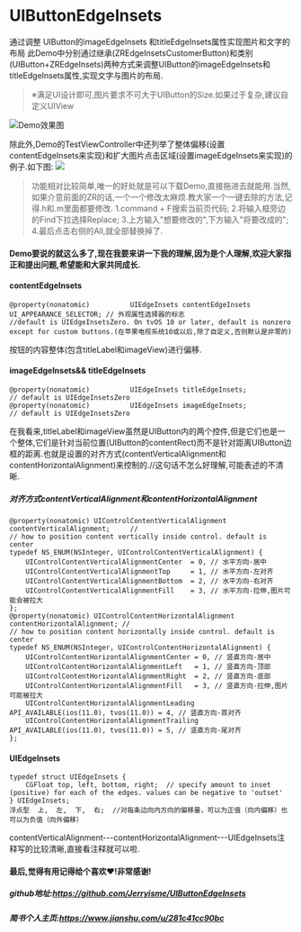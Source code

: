 # UIButtonEdgeInsets
通过调整 UIButton的imageEdgeInsets 和titleEdgeInsets属性实现图片和文字的布局
此Demo中分别通过继承(ZREdgeInsetsCustomerButton)和类别(UIButton+ZREdgeInsets)两种方式来调整UIButton的imageEdgeInsets和titleEdgeInsets属性,实现文字与图片的布局.
> ※满足UI设计即可,图片要求不可大于UIButton的Size.如果过于复杂,建议自定义UIView

![Demo效果图](https://upload-images.jianshu.io/upload_images/2198604-084bccf3e7277f06.png?imageMogr2/auto-orient/strip%7CimageView2/2/w/1240)

除此外,Demo的TestViewController中还列举了整体偏移(设置contentEdgeInsets来实现)和扩大图片点击区域(设置imageEdgeInsets来实现)的例子.如下图:
![](https://upload-images.jianshu.io/upload_images/2198604-0b0a773aa6d5b3bf.png?imageMogr2/auto-orient/strip%7CimageView2/2/w/1240)
> 功能相对比较简单,唯一的好处就是可以下载Demo,直接拖进去就能用.当然,如果介意前面的ZR的话,一个一个修改太麻烦.教大家一个一键去除的方法,记得.h和.m里面都要修改.
1.command + F搜索当前页代码;
2.将输入框旁边的Find下拉选择Replace;
3.上方输入"想要修改的",下方输入"将要改成的";
4.最后点击右侧的All,就全部替换掉了.

#### Demo要说的就这么多了,现在我要来讲一下我的理解,因为是个人理解,欢迎大家指正和提出问题,希望能和大家共同成长.

#### contentEdgeInsets
```
@property(nonatomic)          UIEdgeInsets contentEdgeInsets UI_APPEARANCE_SELECTOR; // 外观属性选择器的标志
//default is UIEdgeInsetsZero. On tvOS 10 or later, default is nonzero except for custom buttons.(在苹果电视系统10或以后,除了自定义,否则默认是非零的)
```
按钮的内容整体(包含titleLabel和imageView)进行偏移.
#### imageEdgeInsets&& titleEdgeInsets
```
@property(nonatomic)          UIEdgeInsets titleEdgeInsets;                // default is UIEdgeInsetsZero
@property(nonatomic)          UIEdgeInsets imageEdgeInsets;                // default is UIEdgeInsetsZero
```
在我看来,titleLabel和imageView虽然是UIButton内的两个控件,但是它们也是一个整体,它们是针对当前位置(UIButton的contentRect)而不是针对距离UIButton边框的距离.也就是设置的对齐方式(contentVerticalAlignment和contentHorizontalAlignment)来控制的.//这句话不怎么好理解,可能表述的不清晰.
##### 对齐方式contentVerticalAlignment和contentHorizontalAlignment
```
@property(nonatomic) UIControlContentVerticalAlignment contentVerticalAlignment;     // 
// how to position content vertically inside control. default is center
typedef NS_ENUM(NSInteger, UIControlContentVerticalAlignment) {
    UIControlContentVerticalAlignmentCenter  = 0, // 水平方向-居中
    UIControlContentVerticalAlignmentTop     = 1, // 水平方向-左对齐
    UIControlContentVerticalAlignmentBottom  = 2, // 水平方向-右对齐
    UIControlContentVerticalAlignmentFill    = 3, // 水平方向-拉伸,图片可能会被拉大
};
@property(nonatomic) UIControlContentHorizontalAlignment contentHorizontalAlignment; //
// how to position content horizontally inside control. default is center
typedef NS_ENUM(NSInteger, UIControlContentHorizontalAlignment) {
    UIControlContentHorizontalAlignmentCenter = 0, // 竖直方向-居中
    UIControlContentHorizontalAlignmentLeft   = 1, // 竖直方向-顶部
    UIControlContentHorizontalAlignmentRight  = 2, // 竖直方向-底部
    UIControlContentHorizontalAlignmentFill   = 3, // 竖直方向-拉伸,图片可能被拉大
    UIControlContentHorizontalAlignmentLeading  API_AVAILABLE(ios(11.0), tvos(11.0)) = 4, // 竖直方向-首对齐
    UIControlContentHorizontalAlignmentTrailing API_AVAILABLE(ios(11.0), tvos(11.0)) = 5, // 竖直方向-尾对齐
};
```
#### UIEdgeInsets
```
typedef struct UIEdgeInsets {
    CGFloat top, left, bottom, right;  // specify amount to inset (positive) for each of the edges. values can be negative to 'outset'
} UIEdgeInsets;
浮点型  上,  左,  下,  右;  //对每条边向内方向的偏移量，可以为正值（向内偏移）也可以为负值（向外偏移）
```
contentVerticalAlignment---contentHorizontalAlignment---UIEdgeInsets注释写的比较清晰,直接看注释就可以啦.
#### 最后,觉得有用记得给个喜欢❤️!非常感谢!

##### github地址:https://github.com/Jerryisme/UIButtonEdgeInsets
##### 简书个人主页:https://www.jianshu.com/u/281c41cc90bc
